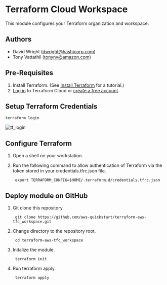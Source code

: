 
# Terraform Cloud Workspace
This module configures your Terraform organization and workspace.

## Authors
- David Wright (dwright@hashicorp.com)
- Tony Vattathil (tonynv@amazon.com)

## Pre-Requisites
1. Install Terraform. (See [Install Terraform](https://learn.hashicorp.com/tutorials/terraform/install-cli) for a tutorial.)
2. [Log in](https://app.terraform.io/) to Terraform Cloud or [create a free account](https://app.terraform.io/signup/account).


## Setup Terraform Credentials
`terraform login`

![tf_login](https://user-images.githubusercontent.com/5912128/94082035-da803f80-fdb4-11ea-902c-e4aa1003ac22.gif)

## Configure Terraform

1. Open a shell on your workstation.
2. Run the following command to allow authentication of Terraform via the token stored in your credentials.tfrc.json file.

        export TERRAFORM_CONFIG=$HOME/.terraform.d/credentials.tfrc.json

## Deploy module on GitHub
1. Git clone this repository.

        git clone https://github.com/aws-quickstart/terraform-aws-tfc_workspace.git

2. Change directory to the repository root.

        cd terraform-aws-tfc_workspace

3. Initalize the module.

        terraform init

4. Run terraform apply.

        terraform apply
